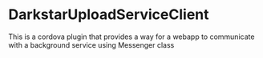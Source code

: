 # DarkstarUploadServiceClient

This is a cordova plugin that provides a way for a webapp to communicate with a background service using Messenger class
